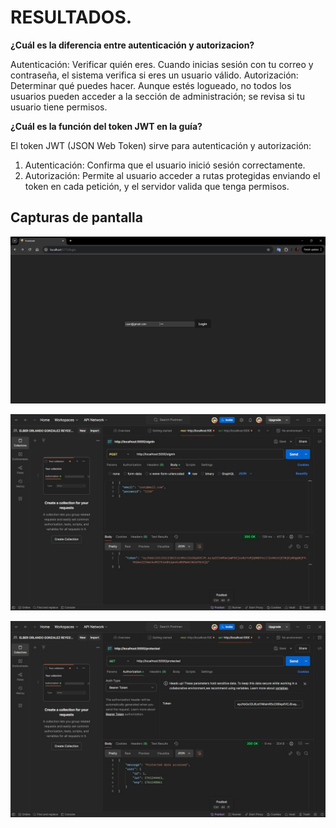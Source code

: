 # RESULTADOS.

**¿Cuál es la diferencia entre autenticación y autorizacion?**

Autenticación:	Verificar quién eres.	Cuando inicias sesión con tu correo y contraseña, el sistema verifica si eres un usuario válido.
Autorización:	Determinar qué puedes hacer.	Aunque estés logueado, no todos los usuarios pueden acceder a la sección de administración; se revisa si tu usuario tiene permisos.

**¿Cuál es la función del token JWT en la guía?**

El token JWT (JSON Web Token) sirve para autenticación y autorización:

1) Autenticación: Confirma que el usuario inició sesión correctamente.
2) Autorización: Permite al usuario acceder a rutas protegidas enviando el token en cada petición, y el servidor valida que tenga permisos.

## Capturas de pantalla

![Screenshot 1](https://raw.githubusercontent.com/ElberG/Practica-VII-G4/main/Screenshots/1.jpg)

![Screenshot 2](https://raw.githubusercontent.com/ElberG/Practica-VII-G4/main/Screenshots/2.jpg)

![Screenshot 3](https://raw.githubusercontent.com/ElberG/Practica-VII-G4/main/Screenshots/3.jpg)
